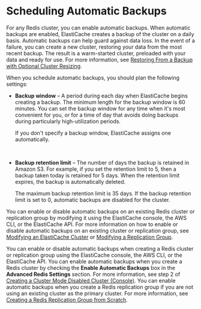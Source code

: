 # Scheduling Automatic Backups<a name="backups-automatic"></a>

For any Redis cluster, you can enable automatic backups\. When automatic backups are enabled, ElastiCache creates a backup of the cluster on a daily basis\. Automatic backups can help guard against data loss\. In the event of a failure, you can create a new cluster, restoring your data from the most recent backup\. The result is a warm\-started cluster, preloaded with your data and ready for use\. For more information, see [Restoring From a Backup with Optional Cluster Resizing](backups-restoring.md)\.

When you schedule automatic backups, you should plan the following settings:
+ **Backup window** – A period during each day when ElastiCache begins creating a backup\. The minimum length for the backup window is 60 minutes\. You can set the backup window for any time when it's most convenient for you, or for a time of day that avoids doing backups during particularly high\-utilization periods\.

  If you don't specify a backup window, ElastiCache assigns one automatically\.

   
+ **Backup retention limit** – The number of days the backup is retained in Amazon S3\. For example, if you set the retention limit to 5, then a backup taken today is retained for 5 days\. When the retention limit expires, the backup is automatically deleted\.

  The maximum backup retention limit is 35 days\. If the backup retention limit is set to 0, automatic backups are disabled for the cluster\.

You can enable or disable automatic backups on an existing Redis cluster or replication group by modifying it using the ElastiCache console, the AWS CLI, or the ElastiCache API\. For more information on how to enable or disable automatic backups on an existing cluster or replication group, see [Modifying an ElastiCache Cluster](Clusters.Modify.md) or [Modifying a Replication Group](Replication.Modify.md)\.

You can enable or disable automatic backups when creating a Redis cluster or replication group using the ElastiCache console, the AWS CLI, or the ElastiCache API\. You can enable automatic backups when you create a Redis cluster by checking the **Enable Automatic Backups** box in the **Advanced Redis Settings** section\. For more information, see step 2 of [Creating a Cluster Mode Disabled Cluster \(Console\)](Clusters.Create.CON.Redis.md)\. You can enable automatic backups when you create a Redis replication group if you are not using an existing cluster as the primary cluster\. For more information, see [Creating a Redis Replication Group from Scratch](Replication.CreatingReplGroup.NoExistingCluster.md)\.